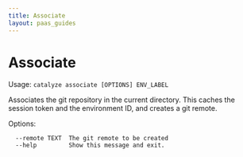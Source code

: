 ```yaml
---
title: Associate
layout: paas_guides
---
```


# Associate

Usage: `catalyze associate [OPTIONS] ENV_LABEL`

  Associates the git repository in the current directory. This caches the session token and the environment ID, and creates a git remote.

Options:

```
  --remote TEXT  The git remote to be created
  --help         Show this message and exit.
```
